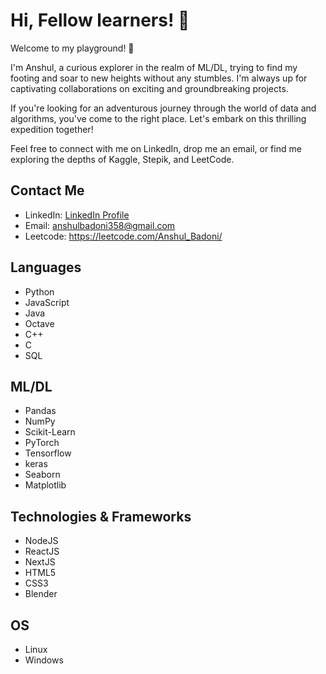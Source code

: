 # Hi, Fellow learners! 👋

Welcome to my playground! 🎉

I'm Anshul, a curious explorer in the realm of ML/DL, trying to find my footing and soar to new heights without any stumbles.
I'm always up for captivating collaborations on exciting and groundbreaking projects.

If you're looking for an adventurous journey through the world of data and algorithms, you've come to the right place. Let's embark on this thrilling expedition together!

Feel free to connect with me on LinkedIn, drop me an email, or find me exploring the depths of Kaggle, Stepik, and LeetCode.

## Contact Me

- LinkedIn: [LinkedIn Profile](https://www.linkedin.com/in/your-linkedin-profile)
- Email: anshulbadoni358@gmail.com
- Leetcode: https://leetcode.com/Anshul_Badoni/

## Languages

- Python
- JavaScript
- Java
- Octave
- C++
- C
- SQL

## ML/DL

- Pandas
- NumPy
- Scikit-Learn
- PyTorch
- Tensorflow
- keras
- Seaborn
- Matplotlib

## Technologies & Frameworks

- NodeJS
- ReactJS
- NextJS
- HTML5
- CSS3
- Blender

## OS

- Linux
- Windows
